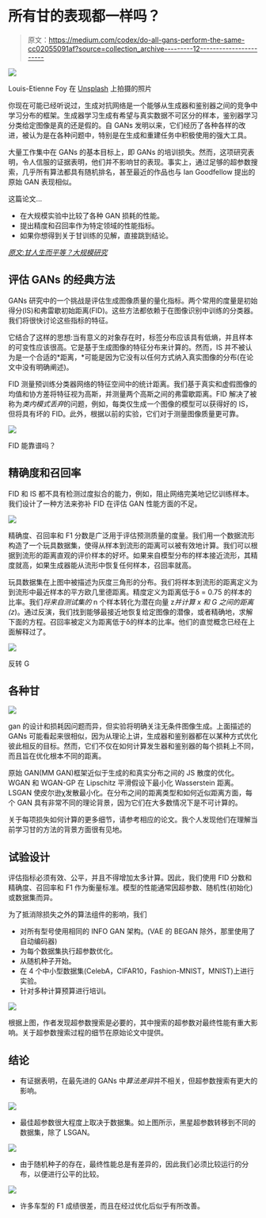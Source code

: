 # 所有甘的表现都一样吗？

> 原文：<https://medium.com/codex/do-all-gans-perform-the-same-cc02055091af?source=collection_archive---------12----------------------->

![](img/9e2e4eec6cad049fe75282aac1606c95.png)

Louis-Etienne Foy 在 [Unsplash](https://unsplash.com?utm_source=medium&utm_medium=referral) 上拍摄的照片

你现在可能已经听说过，生成对抗网络是一个能够从生成器和鉴别器之间的竞争中学习分布的框架。生成器学习生成有希望与真实数据不可区分的样本，鉴别器学习分类给定图像是真的还是假的。自 GANs 发明以来，它们经历了各种各样的改进，被认为是在各种问题中，特别是在生成和重建任务中积极使用的强大工具。

大量工作集中在 GANs 的基本目标上，即 GANs 的培训损失。然而，这项研究表明，令人信服的证据表明，他们并不影响甘的表现。事实上，通过足够的超参数搜索，几乎所有算法都具有随机排名，甚至最近的作品也与 Ian Goodfellow 提出的原始 GAN 表现相似。

这篇论文…

*   在大规模实验中比较了各种 GAN 损耗的性能。
*   提出精度和召回率作为特定领域的性能指标。
*   如果你想得到关于甘训练的见解，直接跳到结论。

[*原文:甘人生而平等？大规模研究*](https://arxiv.org/abs/1711.10337)

## 评估 GANs 的经典方法

GANs 研究中的一个挑战是评估生成图像质量的量化指标。两个常用的度量是初始得分(IS)和弗雷歇初始距离(FID)。这些方法都依赖于在图像识别中训练的分类器。我们将很快讨论这些指标的特征。

它结合了这样的思想:当有意义的对象存在时，标签分布应该具有低熵，并且样本的可变性应该很高。它是基于生成图像的特征分布来计算的。然而，IS 并不被认为是一个合适的*距离，*可能是因为它没有以任何方式纳入真实图像的分布(在论文中没有明确阐述)。

FID 测量预训练分类器网络的特征空间中的统计距离。我们基于真实和虚假图像的均值和协方差将特征视为高斯，并测量两个高斯之间的弗雷歇距离。FID 解决了被称为*类内模式丢弃*的问题，例如，每类仅生成一个图像的模型可以获得好的 IS，但将具有坏的 FID。此外，根据以前的实验，它们对于测量图像质量更可靠。

![](img/9f9da428338d743c02e7a844eee997a2.png)

FID 能靠谱吗？

## 精确度和召回率

FID 和 IS 都不具有检测过度拟合的能力，例如，阻止网络完美地记忆训练样本。我们设计了一种方法来弥补 FID 在评估 GAN 性能方面的不足。

![](img/f4558f67a2075884740331a6223c4764.png)

精确度、召回率和 F1 分数是广泛用于评估预测质量的度量。我们用一个数据流形构造了一个玩具数据集，使得从样本到流形的距离可以被有效地计算。我们可以根据到流形的距离直观的评价样本的好坏。如果来自模型分布的样本接近流形，其精度就高，如果生成器能从流形中恢复任何样本，召回率就高。

玩具数据集在上图中被描述为灰度三角形的分布。我们将样本到流形的距离定义为到流形中最近样本的平方欧几里德距离。精度定义为距离低于δ = 0.75 的样本的比率。我们*将来自测试集的* n 个样本转化为潜在向量 z*并计算 x 和 G 之间的距离(z*)。通过反演，我们找到能够最接近地恢复给定图像的潜像，或者精确地，求解下面的方程。召回率被定义为距离低于δ的样本的比率。他们的直觉概念已经在上面解释过了。

![](img/0c3d02db1111aff529234ec0b542bbae.png)

反转 G

## 各种甘

![](img/cf0bfcf0c8ce82ee8b4f69279424b78d.png)

gan 的设计和损耗因问题而异，但实验将明确关注无条件图像生成。上面描述的 GANs 可能看起来很相似，因为从理论上讲，生成器和鉴别器都在以某种方式优化彼此相反的目标。然而，它们不仅在如何计算发生器和鉴别器的每个损耗上不同，而且旨在优化根本不同的距离。

原始 GAN(MM GAN)框架近似于生成的和真实分布之间的 JS 散度的优化。WGAN 和 WGAN-GP 在 Lipschitz 平滑假设下最小化 Wasserstein 距离。LSGAN 使皮尔逊χ发散最小化。在分布之间的距离类型和如何近似距离方面，每个 GAN 具有非常不同的理论背景，因为它们在大多数情况下是不可计算的。

关于每项损失如何计算的更多细节，请参考相应的论文。我个人发现他们在理解当前学习甘的方法的背景方面很有见地。

## 试验设计

评估指标必须有效、公平，并且不得增加太多计算。因此，我们使用 FID 分数和精确度、召回率和 F1 作为衡量标准。模型的性能通常因超参数、随机性(初始化)或数据集而异。

为了抵消除损失之外的算法组件的影响，我们

*   对所有型号使用相同的 INFO GAN 架构。(VAE 的 BEGAN 除外，那里使用了自动编码器)
*   为每个数据集执行超参数优化。
*   从随机种子开始。
*   在 4 个中小型数据集(CelebA，CIFAR10，Fashion-MNIST，MNIST)上进行实验。
*   针对多种计算预算进行培训。

![](img/a04aab20a22a2cb9cd2eadf79faaa503.png)

根据上图，作者发现超参数搜索是必要的，其中搜索的超参数对最终性能有重大影响。关于超参数搜索过程的细节在原始论文中提供。

## 结论

*   有证据表明，在最先进的 GANs 中*算法差异*并不相关，但超参数搜索有更大的影响。

![](img/eb464c1c8028408c77aa229368e4deb6.png)

*   最佳超参数很大程度上取决于数据集。如上图所示，黑星超参数转移到不同的数据集，除了 LSGAN。

![](img/fb575d2d4a9510544c0cdd15eb2e0ded.png)

*   由于随机种子的存在，最终性能总是有差异的，因此我们必须比较运行的分布，以便进行公平的比较。

![](img/6f2c32708a6b87f51534535a9978b32a.png)

*   许多车型的 F1 成绩很差，而且在经过优化后似乎有所改善。